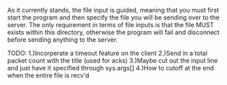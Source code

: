 As it currently stands, the file input is guided, meaning
that you must first start the program and then specify the file you will be
sending over to the server. The only requirement in terms of file inputs is
that the file MUST exists within this directory, otherwise the program will
fail and disconnect before sending anything to the server.

TODO:
1.)Incorperate a timeout feature on the client
2.)Send in a total packet count with the title (used for acks)
3.)Maybe cut out the input line and just have it specified through sys.args[]
4.)How to cutoff at the end when the entire file is recv'd
